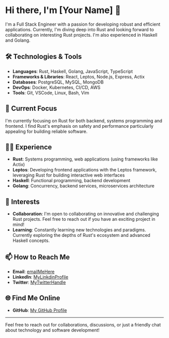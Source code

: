 # Hi there, I'm [Your Name] 👋

I'm a Full Stack Engineer with a passion for developing robust and efficient applications. Currently, I'm diving deep into Rust and looking forward to collaborating on interesting Rust projects. I'm also experienced in Haskell and Golang.

## 🛠️ Technologies & Tools

- **Languages**: Rust, Haskell, Golang, JavaScript, TypeScript
- **Frameworks & Libraries**: React, Leptos, Node.js, Express, Actix
- **Databases**: PostgreSQL, MySQL, MongoDB
- **DevOps**: Docker, Kubernetes, CI/CD, AWS
- **Tools**: Git, VSCode, Linux, Bash, Vim

## 🚀 Current Focus

I'm currently focusing on Rust for both backend, systems programming and frontend. I find Rust's emphasis on safety and performance particularly appealing for building reliable software.

## 👨‍💻 Experience

- **Rust**: Systems programming, web applications (using frameworks like Actix)
- **Leptos**: Developing frontend applications with the Leptos framework, leveraging Rust for building interactive web interfaces
- **Haskell**: Functional programming, backend development
- **Golang**: Concurrency, backend services, microservices architecture

## 🌟 Interests

- **Collaboration**: I'm open to collaborating on innovative and challenging Rust projects. Feel free to reach out if you have an exciting project in mind!
- **Learning**: Constantly learning new technologies and paradigms. Currently exploring the depths of Rust's ecosystem and advanced Haskell concepts.

## 📫 How to Reach Me

- **Email**: [emailMeHere](mailto:sauravsuman2920@gmail.com)
- **LinkedIn**: [MyLinkdinProfile](https://www.linkedin.com/in/saurav-suman-815428177/)
- **Twitter**: [MyTwitterHandle](https://twitter.com/SauravR85354002)

## 🌐 Find Me Online

- **GitHub**: [My GitHub Profile](https://github.com/sauraww)

---

Feel free to reach out for collaborations, discussions, or just a friendly chat about technology and software development!

